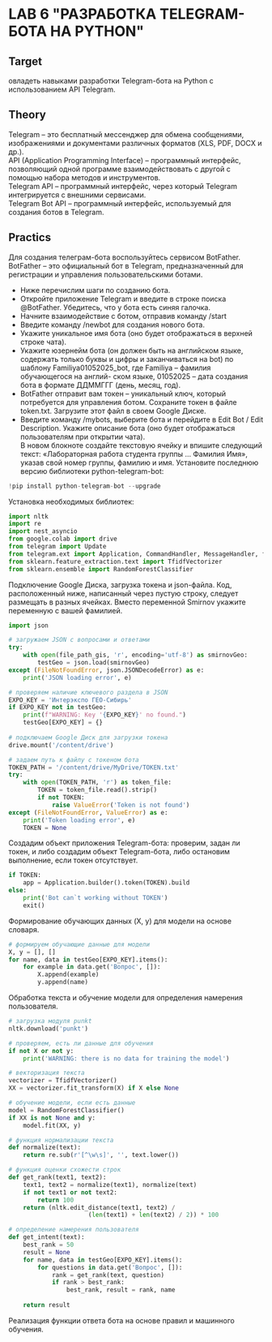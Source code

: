 # LAB 6 "РАЗРАБОТКА TELEGRAM-БОТА НА PYTHON"

## Target
овладеть	навыками	разработки	Telegram-бота	на Python с использованием API Telegram.

## Theory
Telegram – это бесплатный мессенджер для обмена сообщениями, изображениями и документами различных форматов (XLS, PDF, DOCX и др.).  
API (Application Programming Interface) – программный интерфейс, позволяющий одной программе взаимодействовать с другой с помощью набора методов и инструментов.  
Telegram API – программный интерфейс, через который Telegram интегрируется с внешними сервисами.  
Telegram Bot API – программный интерфейс, используемый для создания ботов в Telegram.  
 
## Practics
Для создания телеграм-бота воспользуйтесь сервисом BotFather.
BotFather – это официальный бот в Telegram, предназначенный для регистрации и управления пользовательскими ботами.  
* Ниже перечислим шаги по созданию бота.  
* Откройте	приложение	Telegram	и	введите	в	строке	поиска @BotFather. Убедитесь, что у бота есть синяя галочка.  
* Начните взаимодействие с ботом, отправив команду /start  
* Введите команду /newbot для создания нового бота.  
* Укажите уникальное имя бота (оно будет отображаться в верхней строке чата).  
* Укажите юзернейм бота (он должен быть на английском языке, содержать только буквы и цифры и заканчиваться на bot) по шаблону Familiya01052025_bot, где Familiya – фамилия обучающегося на англий- ском языке, 01052025 – дата создания бота в формате ДДММГГГ (день, месяц, год).  
* BotFather отправит вам токен – уникальный ключ, который потребуется для управления ботом. Сохраните токен в файле token.txt. Загрузите этот файл в своем Google Диске.  
* Введите команду /mybots, выберите бота и перейдите в Edit Bot / Edit Description. Укажите описание бота (оно будет отображаться пользователям при открытии чата).  
В новом блокноте создайте текстовую ячейку и впишите следующий текст: «Лабораторная работа студента группы … Фамилия Имя», указав свой номер группы, фамилию и имя. Установите последнюю версию библиотеки python-telegram-bot:
```py
!pip install python-telegram-bot --upgrade
```
Установка необходимых библиотек:
```py
import nltk
import re
import nest_asyncio
from google.colab import drive
from telegram import Update
from telegram.ext import Application, CommandHandler, MessageHandler, filters, CallbackContext
from sklearn.feature_extraction.text import TfidfVectorizer
from sklearn.ensemble import RandomForestClassifier
```
Подключение Google Диска, загрузка токена и json-файла. Код, расположенный ниже, написанный через пустую строку, следует размещать в разных ячейках. Вместо переменной Smirnov укажите переменную с вашей фамилией. 
```py
import json 

# загружаем JSON с вопросами и ответами 
try:
    with open(file_path_gis, 'r', encoding='utf-8') as smirnovGeo:
        testGeo = json.load(smirnovGeo)
except (FileNotFoundError, json.JSONDecodeError) as e:
    print('JSON loading error', e)

# проверяем наличие ключевого раздела в JSON 
EXPO_KEY = 'Интерэкспо ГЕО-Сибирь'
if EXPO_KEY not in testGeo:
    print(f"WARNING: Key '{EXPO_KEY}' no found.")
    testGeo[EXPO_KEY] = {}
    
# подключаем Google Диск для загрузки токена
drive.mount('/content/drive')

# задаем путь к файлу с токеном бота 
TOKEN_PATH = '/content/drive/MyDrive/TOKEN.txt'
try:
    with open(TOKEN_PATH, 'r') as token_file:
        TOKEN = token_file.read().strip()
        if not TOKEN:
            raise ValueError('Token is not found')
except (FileNotFoundError, ValueError) as e:
    print('Token loading error', e)
    TOKEN = None
```
Создадим объект приложения Telegram-бота: проверим, задан ли токен, и либо создадим объект Telegram-бота, либо остановим выполнение, если токен отсутствует.
```py
if TOKEN:
    app = Application.builder().token(TOKEN).build
else:
    print('Bot can`t working without TOKEN')
    exit()
```
Формирование обучающих данных (X, y) для модели на основе словаря.
```py
# формируем обучающие данные для модели
X, y = [], []
for name, data in testGeo[EXPO_KEY].items():
    for example in data.get('Вопрос', []):
        X.append(example)
        y.append(name)
```
Обработка текста и обучение модели для определения намерения пользователя.
```py
# загрузка модуля punkt 
nltk.download('punkt')

# проверяем, есть ли данные для обучения
if not X or not y:
    print('WARNING: there is no data for training the model')

# векторизация текста
vectorizer = TfidfVectorizer()
XX = vectorizer.fit_transform(X) if X else None

# обучение модели, если есть данные
model = RandomForestClassifier()
if XX is not None and y:
    model.fit(XX, y)

# функция нормализации текста
def normalize(text):
    return re.sub(r'[^\w\s]', '', text.lower())

# функция оценки схожести строк
def get_rank(text1, text2):
    text1, text2 = normalize(text1), normalize(text)
    if not text1 or not text2:
        return 100
    return (nltk.edit_distance(text1, text2) / 
                      (len(text1) + len(text2) / 2)) * 100

# определение намерения пользователя
def get_intent(text):
    best_rank = 50
    result = None
    for name, data in testGeo[EXPO_KEY].items():
        for questions in data.get('Вопрос', []):
            rank = get_rank(text, question)
            if rank > best_rank:
                best_rank, result = rank, name
    
    return result
```
Реализация функции ответа бота на основе правил и машинного обучения.
